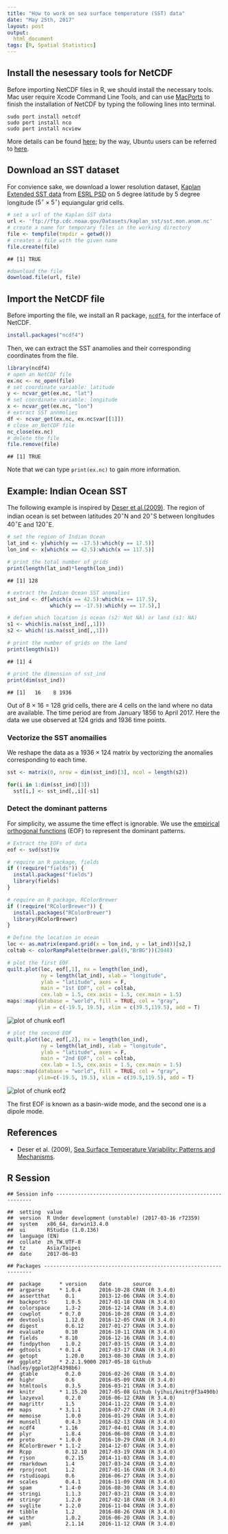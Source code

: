 ```yaml
---
title: "How to work on sea surface temperature (SST) data"
date: "May 25th, 2017"
layout: post
output:
  html_document
tags: [R, Spatial Statistics]
---
```





## Install the nesessary tools for NetCDF

Before importing NetCDF files in R, we should install the necessary tools. Mac user require Xcode Command Line Tools, and can use [MacPorts](https://www.macports.org) to finish the installation of NetCDF by typing the following lines into terminal.

```
sudo port install netcdf
sudo port install nco
sudo port install ncview
```
More details can be found [here](http://mazamascience.com/WorkingWithData/?p=1474); by the way, Ubuntu users can be referred to [here](https://stackoverflow.com/questions/11319698/how-to-install-r-packages-rnetcdf-and-ncdf-on-ubuntu).



## Download an SST dataset

For convience sake, we download a lower resolution dataset, [Kaplan Extended SST data](ftp://ftp.cdc.noaa.gov/Datasets/kaplan_sst/sst.mon.anom.nc) from [ESRL PSD](https://www.esrl.noaa.gov/psd/data/gridded/data.kaplan_sst.html) on 5 degree latitude by 5 degree longitude ($5^{\circ} \times 5^{\circ}$) equiangular grid cells.


~~~r
# set a url of the Kaplan SST data
url <- 'ftp://ftp.cdc.noaa.gov/Datasets/kaplan_sst/sst.mon.anom.nc'
# create a name for temporary files in the working directory
file <- tempfile(tmpdir = getwd()) 
# creates a file with the given name
file.create(file)
~~~

~~~
## [1] TRUE
~~~

~~~r
#download the file
download.file(url, file)
~~~


## Import the NetCDF file

Before importing the file, we install an R package, [```ncdf4```](https://cran.r-project.org/web/packages/ncdf4/ncdf4.pdf), for the interface of NetCDF.


~~~r
install.packages("ncdf4")
~~~
Then, we can extract the SST anamolies and their corresponding coordinates from the file.


~~~r
library(ncdf4)
# open an NetCDF file
ex.nc <- nc_open(file)
# set coordinate variable: latitude
y <- ncvar_get(ex.nc, "lat")
# set coordinate variable: longitude
x <- ncvar_get(ex.nc, "lon")  
# extract SST annmolies
df <- ncvar_get(ex.nc, ex.nc$var[[1]])
# close an NetCDF file
nc_close(ex.nc)
# delete the file
file.remove(file)  
~~~

~~~
## [1] TRUE
~~~
Note that we can type ```print(ex.nc)``` to gain more information.


## Example: Indian Ocean SST
The following example is inspired by [Deser et al.(2009)](http://www.cgd.ucar.edu/staff/cdeser/docs/deser.sstvariability.annrevmarsci10.pdf). The region of indian ocean is set between latitudes $20^{\circ}$N and $20^{\circ}$S between longitudes $40^{\circ}$E and $120^{\circ}$E. 


~~~r
# set the region of Indian Ocean
lat_ind <- y[which(y == -17.5):which(y == 17.5)]
lon_ind <- x[which(x == 42.5):which(x == 117.5)]

# print the total number of grids
print(length(lat_ind)*length(lon_ind))
~~~

~~~
## [1] 128
~~~

~~~r
# extract the Indian Ocean SST anomalies
sst_ind <- df[which(x == 42.5):which(x == 117.5), 
              which(y == -17.5):which(y == 17.5),]

# defien which location is ocean (s2: Not NA) or land (s1: NA)
s1 <- which(is.na(sst_ind[,,1]))
s2 <- which(!is.na(sst_ind[,,1]))

# print the number of grids on the land
print(length(s1))
~~~

~~~
## [1] 4
~~~

~~~r
# print the dimension of sst_ind
print(dim(sst_ind))
~~~

~~~
## [1]   16    8 1936
~~~

Out of 8 × 16 = 128 grid cells, there are 4 cells on the land where no data are available. The time period are from January 1856 to April 2017. Here the data we use observed at $124$ grids and 1936 time points.

### Vectorize the SST anomailies 

We reshape the data as a $1936 \times 124$ matrix by vectorizing the anomalies corresponding to each time.


~~~r
sst <- matrix(0, nrow = dim(sst_ind)[3], ncol = length(s2))

for(i in 1:dim(sst_ind)[3])
  sst[i,] <- sst_ind[,,i][-s1]
~~~

### Detect the dominant patterns

For simplicity, we assume the time effect is ignorable. We use the [empirical orthogonal functions](https://en.wikipedia.org/wiki/Empirical_orthogonal_functions) (EOF) to represent the dominant patterns.


~~~r
# Extract the EOFs of data
eof <- svd(sst)$v

# require an R package, fields
if (!require("fields")) {
  install.packages("fields")
  library(fields)
}

# require an R package, RColorBrewer
if (!require("RColorBrewer")) {
  install.packages("RColorBrewer")
  library(RColorBrewer)
}

# Define the location in ocean
loc <- as.matrix(expand.grid(x = lon_ind, y = lat_ind))[s2,]
coltab <- colorRampPalette(brewer.pal(9,"BrBG"))(2048)
~~~

~~~r
# plot the first EOF
quilt.plot(loc, eof[,1], nx = length(lon_ind), 
           ny = length(lat_ind), xlab = "longitude",
           ylab = "latitude", axes = F,
           main = "1st EOF", col = coltab,
           cex.lab = 1.5, cex.axis = 1.5, cex.main = 1.5)
maps::map(database = "world", fill = TRUE, col = "gray", 
          ylim = c(-19.5, 19.5), xlim = c(39.5,119.5), add = T)
~~~

<img src="{{ site.url }}/assets/how_to_work_on_sst_data/eof1-1..svg" title="plot of chunk eof1" alt="plot of chunk eof1" style="display: block; margin: auto;" />

~~~r
# plot the second EOF
quilt.plot(loc, eof[,2], nx = length(lon_ind), 
           ny = length(lat_ind), xlab = "longitude",
           ylab = "latitude", axes = F,
           main = "2nd EOF", col = coltab,
           cex.lab = 1.5, cex.axis = 1.5, cex.main = 1.5)
maps::map(database = "world", fill = TRUE, col = "gray", 
          ylim=c(-19.5, 19.5), xlim = c(39.5,119.5), add = T)
~~~

<img src="{{ site.url }}/assets/how_to_work_on_sst_data/eof2-1..svg" title="plot of chunk eof2" alt="plot of chunk eof2" style="display: block; margin: auto;" />

The first EOF is known as a basin-wide mode, and the second one is a dipole mode. 


## References
* Deser et al. (2009), [Sea Surface Temperature Variability: Patterns and Mechanisms](http://www.cgd.ucar.edu/staff/cdeser/docs/deser.sstvariability.annrevmarsci10.pdf).

## R Session


~~~
## Session info --------------------------------------------------------------
~~~

~~~
##  setting  value                                             
##  version  R Under development (unstable) (2017-03-16 r72359)
##  system   x86_64, darwin13.4.0                              
##  ui       RStudio (1.0.136)                                 
##  language (EN)                                              
##  collate  zh_TW.UTF-8                                       
##  tz       Asia/Taipei                                       
##  date     2017-06-03
~~~

~~~
## Packages ------------------------------------------------------------------
~~~

~~~
##  package      * version    date       source                         
##  argparse     * 1.0.4      2016-10-28 CRAN (R 3.4.0)                 
##  assertthat     0.1        2013-12-06 CRAN (R 3.4.0)                 
##  backports      1.0.5      2017-01-18 CRAN (R 3.4.0)                 
##  colorspace     1.3-2      2016-12-14 CRAN (R 3.4.0)                 
##  cowplot      * 0.7.0      2016-10-28 CRAN (R 3.4.0)                 
##  devtools       1.12.0     2016-12-05 CRAN (R 3.4.0)                 
##  digest         0.6.12     2017-01-27 CRAN (R 3.4.0)                 
##  evaluate       0.10       2016-10-11 CRAN (R 3.4.0)                 
##  fields       * 8.10       2016-12-16 CRAN (R 3.4.0)                 
##  findpython     1.0.2      2017-03-15 CRAN (R 3.4.0)                 
##  gdtools      * 0.1.4      2017-03-17 CRAN (R 3.4.0)                 
##  getopt         1.20.0     2013-08-30 CRAN (R 3.4.0)                 
##  ggplot2      * 2.2.1.9000 2017-05-18 Github (hadley/ggplot2@f4398b6)
##  gtable         0.2.0      2016-02-26 CRAN (R 3.4.0)                 
##  highr          0.6        2016-05-09 CRAN (R 3.4.0)                 
##  htmltools      0.3.5      2016-03-21 CRAN (R 3.4.0)                 
##  knitr        * 1.15.20    2017-05-08 Github (yihui/knitr@f3a490b)   
##  lazyeval       0.2.0      2016-06-12 CRAN (R 3.4.0)                 
##  magrittr       1.5        2014-11-22 CRAN (R 3.4.0)                 
##  maps         * 3.1.1      2016-07-27 CRAN (R 3.4.0)                 
##  memoise        1.0.0      2016-01-29 CRAN (R 3.4.0)                 
##  munsell        0.4.3      2016-02-13 CRAN (R 3.4.0)                 
##  ncdf4        * 1.16       2017-04-01 CRAN (R 3.4.0)                 
##  plyr           1.8.4      2016-06-08 CRAN (R 3.4.0)                 
##  proto        * 1.0.0      2016-10-29 CRAN (R 3.4.0)                 
##  RColorBrewer * 1.1-2      2014-12-07 CRAN (R 3.4.0)                 
##  Rcpp           0.12.10    2017-03-19 CRAN (R 3.4.0)                 
##  rjson          0.2.15     2014-11-03 CRAN (R 3.4.0)                 
##  rmarkdown      1.4        2017-03-24 CRAN (R 3.4.0)                 
##  rprojroot      1.2        2017-01-16 CRAN (R 3.4.0)                 
##  rstudioapi     0.6        2016-06-27 CRAN (R 3.4.0)                 
##  scales         0.4.1      2016-11-09 CRAN (R 3.4.0)                 
##  spam         * 1.4-0      2016-08-30 CRAN (R 3.4.0)                 
##  stringi        1.1.3      2017-03-21 CRAN (R 3.4.0)                 
##  stringr        1.2.0      2017-02-18 CRAN (R 3.4.0)                 
##  svglite      * 1.2.0      2016-11-04 CRAN (R 3.4.0)                 
##  tibble         1.2        2016-08-26 CRAN (R 3.4.0)                 
##  withr          1.0.2      2016-06-20 CRAN (R 3.4.0)                 
##  yaml           2.1.14     2016-11-12 CRAN (R 3.4.0)
~~~
